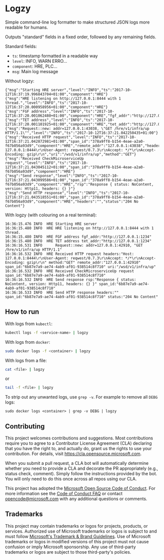 # Logzy

Simple command-line log formatter to make structured JSON logs more readable for humans.

Outputs "standard" fields in a fixed order, followed by any remaining fields.

Standard fields:

- `ts`: timestamp formatted in a readable way
- `level`: INFO, WARN ERRO...
- `component`: HRE, PLC...
- `msg`: Main log message

Without logzy:
```
{"msg":"Starting HRE server","level":"INFO","ts":"2017-10-12T16:37:19.996843704+01:00","component":"HRE"}
{"msg":"HRE listening on http://127.0.0.1:8444 with 1 thread.","level":"INFO","ts":"2017-10-12T16:37:20.000958956+01:00","component":"HRE"}
{"msg":"FGF address","level":"INFO","ts":"2017-10-12T16:37:20.001062480+01:00","component":"HRE","fgf_addr":"http://127.0.0.1:1234"}
{"msg":"TET address","level":"INFO","ts":"2017-10-12T16:37:20.001101925+01:00","component":"HRE","tet_addr":"http://127.0.0.1:1234"}
{"msg":"Request::new: addr=127.0.0.1:43038, \"GET /hre/v1/infra/up HTTP/1.1\"","level":"INFO","ts":"2017-10-12T16:37:21.042250435+01:00"}
{"msg":"Received HTTP request","level":"INFO","ts":"2017-10-12T16:37:21.042872981+01:00","span_id":"378a9ff8-b154-4eae-a2a0-f67b056a93d9","component":"HRE","remote_addr":"127.0.0.1:43038","headers":"Host: 127.0.0.1:8444\r\nUser-Agent: reqwest/0.7.3\r\nAccept: */*\r\nAccept-Encoding: gzip\r\n","uri":"/wsd/v1/infra/up","method":"GET"}
{"msg":"Received CheckMicroserviceUp request","level":"INFO","ts":"2017-10-12T16:37:21.043045112+01:00","span_id":"378a9ff8-b154-4eae-a2a0-f67b056a93d9","component":"HRE"}
{"msg":"Send response","level":"INFO","ts":"2017-10-12T16:37:21.043099586+01:00","span_id":"378a9ff8-b154-4eae-a2a0-f67b056a93d9","component":"HRE","rsp":"Response { status: NoContent, version: Http11, headers: {} }"}
{"msg":"Send HTTP response","level":"INFO","ts":"2017-10-12T16:37:21.043518551+01:00","span_id":"378a9ff8-b154-4eae-a2a0-f67b056a93d9","component":"HRE","headers":"","status":"204 No Content"}
```

With logzy (with colouring on a real terminal):
```
16:36:15.476 INFO  HRE Starting HRE server
16:36:15.480 INFO  HRE HRE listening on http://127.0.0.1:8444 with 1 thread.
16:36:15.480 INFO  HRE FGF address fgf_addr:"http://127.0.0.1:1234"
16:36:15.480 INFO  HRE TET address tet_addr:"http://127.0.0.1:1234"
16:36:16.531 INFO      Request::new: addr=127.0.0.1:42910, "GET /hre/v1/infra/up HTTP/1.1"
16:36:16.532 INFO  HRE Received HTTP request headers:"Host: 127.0.0.1:8444\r\nUser-Agent: reqwest/0.7.3\r\nAccept: */*\r\nAccept-Encoding: gzip\r\n" method:"GET" remote_addr:"127.0.0.1:42910" span_id:"6b87e7a9-ae74-4ab9-af01-938514c8f710" uri:"/wsd/v1/infra/up"
16:36:16.532 INFO  HRE Received CheckMicroserviceUp request span_id:"6b87e7a9-ae74-4ab9-af01-938514c8f710"
16:36:16.532 INFO  HRE Send response rsp:"Response { status: NoContent, version: Http11, headers: {} }" span_id:"6b87e7a9-ae74-4ab9-af01-938514c8f710"
16:36:16.533 INFO  HRE Send HTTP response headers:"" span_id:"6b87e7a9-ae74-4ab9-af01-938514c8f710" status:"204 No Content"
```

## How to run

With logs from `kubectl`:
```bash
kubectl logs -f <service-name> | logzy
```

With logs from `docker`:
```bash
sudo docker logs -f <container> | logzy
```

With logs from a file:
```bash
cat <file> | logzy
```
or
```bash
tail -f <file> | logzy
```

To strip out any unwanted logs, use `grep -v`.  For example to remove all `DEBG` logs:
```shell
sudo docker logs <container> | grep -v DEBG | logzy
```

## Contributing

This project welcomes contributions and suggestions.  Most contributions require you to agree to a
Contributor License Agreement (CLA) declaring that you have the right to, and actually do, grant us
the rights to use your contribution. For details, visit https://cla.opensource.microsoft.com.

When you submit a pull request, a CLA bot will automatically determine whether you need to provide
a CLA and decorate the PR appropriately (e.g., status check, comment). Simply follow the instructions
provided by the bot. You will only need to do this once across all repos using our CLA.

This project has adopted the [Microsoft Open Source Code of Conduct](https://opensource.microsoft.com/codeofconduct/).
For more information see the [Code of Conduct FAQ](https://opensource.microsoft.com/codeofconduct/faq/) or
contact [opencode@microsoft.com](mailto:opencode@microsoft.com) with any additional questions or comments.

## Trademarks

This project may contain trademarks or logos for projects, products, or services. Authorized use of Microsoft
trademarks or logos is subject to and must follow
[Microsoft's Trademark & Brand Guidelines](https://www.microsoft.com/en-us/legal/intellectualproperty/trademarks/usage/general).
Use of Microsoft trademarks or logos in modified versions of this project must not cause confusion or imply Microsoft sponsorship.
Any use of third-party trademarks or logos are subject to those third-party's policies.
